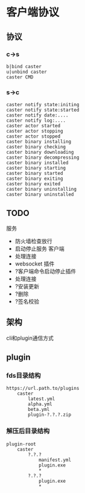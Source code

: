 # 客户端协议
## 协议
### c->s
```
b|bind caster
u|unbind caster
caster CMD
```
### s->c
```
caster notify state:initing
caster notify state:started
caster notify date:....
caster notify log:....
caster actor started
caster actor stopping
caster actor stopped
caster binary installing
caster binary checking
caster binary downloading
caster binary decompressing
caster binary installed
caster binary starting
caster binary started
caster binary exiting
caster binary exited
caster binary uninstalling
caster binary uninstalled
```

## TODO
服务
- 防火墙检查放行
- 启动停止服务
客户端
- 处理连接
- websocket
插件
- ?客户端命令启动停止插件
- 处理连接
- ?安装更新
- ?删除
- ?签名校验

## 架构
cli和plugin通信方式

## plugin
### fds目录结构
```
https://url.path.to/plugins
	caster
		latest.yml
		alpha.yml
		beta.yml
		plugin-?.?.?.zip
```
### 解压后目录结构
```
plugin-root
	caster
		?.?.?
			manifest.yml
			plugin.exe
			*
		?.?.?
			plugin.exe
			*
```